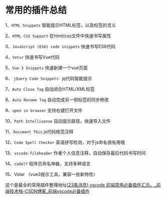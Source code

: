 # 常用的插件总结

1、`HTML Snippets`  智能提示HTML标签，以及标签的含义

2、`HTML CSS Support` 在html/css文件中快速书写属性

3、`JavaScript (ES6) code snippets`   快速书写ES6代码

4、`Vetur`   快速书写Vue代码

5、`Vue 3 Snippets`    快速新建一个vue页面

6、 `jQuery Code Snippets `  jq代码智能提示

7、`Auto Close Tag`   自动闭合HTML/XML标签

8、`Auto Rename Tag`   自动完成另一侧标签的同步修改

9、`open in browser`  支持右键打开文件

10、`Path Intellisense`  自动提示路径，快速导入文件

11、`Document This`  js代码规范注释

12、`Code Spell Checker`   英语拼写检测，对于js命名很有用哦

13、`vscode-fileheader`   作者个人信息注释，自动保存最后代码书写时间

14、`codelf`    程序员命名神器，支持多种语言

15、Volar （vue3提示工具，兼容一些新特性）

这个是最全的常用插件整理地址[(23条消息) vscode 前端常用必备插件汇总。_前端技术栈-CSDN博客_前端vscode必备插件](https://blog.csdn.net/qq_42690547/article/details/86483463)

